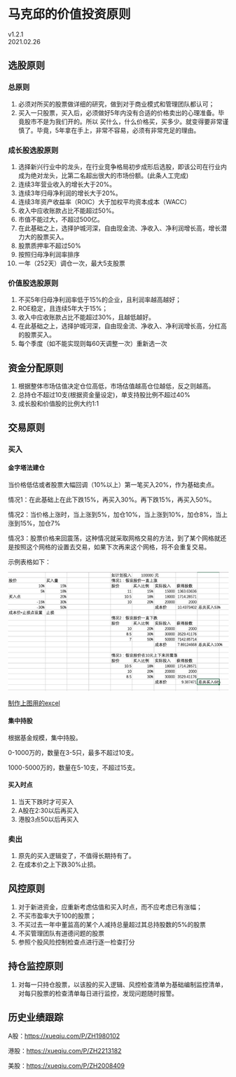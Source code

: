 # 马克邱的价值投资原则
v1.2.1  
2021.02.26

## 选股原则

### 总原则

1. 必须对所买的股票做详细的研究，做到对于商业模式和管理团队都认可；
2. 买入一只股票，买入后，必须做好5年内没有合适的价格卖出的心理准备。毕竟股市不是为我们开的。所以 买什么，什么价格买，买多少。就变得要非常谨慎了。毕竟，5年拿在手上，非常不容易，必须有非常充足的理由。

### 成长股选股原则

1. 选择新兴行业中的龙头，在行业竞争格局初步成形后选股，即该公司在行业内成为绝对龙头，比第二名超出很大的市场份额。(此条人工完成)
2. 连续3年营业收入的增长大于20%。
3. 连续3年归母净利润的增长大于20%。
4. 连续3年资产收益率（ROIC）大于加权平均资本成本（WACC）
5. 收入中应收账款占比不能超过50%。
6. 市值不能过大，不超过500亿。
7. 在此基础之上，选择护城河深，自由现金流、净收入、净利润增长高，增长潜力大的股票买入。
8. 股票质押率不超过50%
10. 按照归母净利润率排序
11. 一年（252天）调仓一次，最大5支股票

### 价值股选股原则

1. 不买5年归母净利润率低于15%的企业，且利润率越高越好；
2. ROE稳定，且连续5年大于15%；
3. 收入中应收账款占比不能超过30%，且越低越好。
4. 在此基础之上，选择护城河深，自由现金流、净收入、净利润增长高，分红高的股票买入。
5. 每个季度（如不能实现则每60天调整一次）重新选一次

## 资金分配原则

1. 根据整体市场估值决定仓位高低，市场估值越高仓位越低，反之则越高。
2. 总持仓不超过10支(根据资金量设定)，单支持股比例不超过40%
3. 成长股和价值股的比例大约1:1

## 交易原则

### 买入

#### 金字塔法建仓

当价格低估或者股票大幅回调（10%以上）第一笔买入20%，作为基础卖点。

情况1：在此基础上在此下跌15%，再买入30%。再下跌15%，再买入50%。

情况2：当价格上涨时，当上涨到5%，加仓10%，当上涨到10%，加仓8%，当上涨到15%，加仓7%

情况3：股票价格来回震荡，这种情况就采取网格交易的方法，到了某个网格就还是按照这个网格的设置去交易，如果下次再来这个网格，将不会重复交易。

示例表格如下：

![image-20201218103431054](images/image-20201218103431054.png)

[制作上图用的excel](assets/金字塔买入计算表及示例.xlsx)

#### 集中持股

根据基金规模，集中持股。

0-1000万的，数量在3-5只，最多不超过10支。

1000-5000万的，数量在5-10支，不超过15支。

#### 买入时点

1. 当天下跌时才可买入
2. A股在2:30以后再买入
3. 港股3点50以后再买入

### 卖出

1. 原先的买入逻辑变了，不值得长期持有了。
2. 在成本价之上下跌30%止损。

## 风控原则

1. 对于新进资金，应重新考虑估值和买入时点，而不应考虑已有涨幅；
2. 不买市盈率大于100的股票；
3. 不买过去一年中董监高的某个人减持总量超过其总持股数的5%的股票
4. 不买管理团队有道德问题的股票
5. 参照个股风险控制检查点进行逐一检查打分

## 持仓监控原则

1. 对每一只持仓股票，以该股的买入逻辑、风控检查清单为基础编制监控清单，对每只股票的检查清单每日进行监控，发现问题随时报警。

## 历史业绩跟踪

A股：https://xueqiu.com/P/ZH1980102

港股：https://xueqiu.com/P/ZH2213182

美股：https://xueqiu.com/P/ZH2008409


